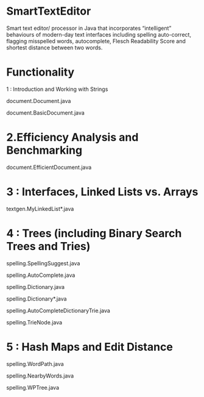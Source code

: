 # SmartTextEditor
Smart text editor/ processor in Java that incorporates “intelligent” behaviours of modern-day text interfaces including spelling auto-correct, flagging misspelled words, autocomplete, Flesch Readability Score and shortest distance between two words.
# Functionality

1 : Introduction and Working with Strings

document.Document.java

document.BasicDocument.java

2.Efficiency Analysis and Benchmarking
=============================================
document.EfficientDocument.java

3 : Interfaces, Linked Lists vs. Arrays
=============================================================
textgen.MyLinkedList*.java

4 : Trees (including Binary Search Trees and Tries)
=========================================================
spelling.SpellingSuggest.java

spelling.AutoComplete.java

spelling.Dictionary.java

spelling.Dictionary*.java

spelling.AutoCompleteDictionaryTrie.java

spelling.TrieNode.java

5 : Hash Maps and Edit Distance
====================================
spelling.WordPath.java

spelling.NearbyWords.java

spelling.WPTree.java
